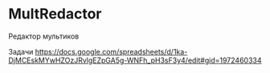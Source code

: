 # MultRedactor
Редактор мультиков

Задачи
https://docs.google.com/spreadsheets/d/1ka-DjMCEskMYwHZOzJRvlgEZpGA5g-WNFh_pH3sF3y4/edit#gid=1972460334
